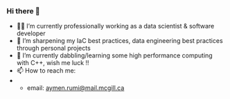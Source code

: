 ### Hi there 👋

- 👨‍💻 I’m currently professionally working as a data scientist & software developer
- 🌱 I’m sharpening my IaC best practices, data engineering best practices through personal projects
- 🔭 I’m currently dabbling/learning some high performance computing with C++, wish me luck !!
- 📫 How to reach me:
-  - email: aymen.rumi@mail.mcgill.ca
<!--
**AymenRumi/AymenRumi** is a ✨ _special_ ✨ repository because its `README.md` (this file) appears on your GitHub profile.

- 🔭 I’m currently working on ...
- 🌱 I’m currently learning ...
- 👯 I’m looking to collaborate on ...
- 🤔 I’m looking for help with ...
- 💬 Ask me about ...
- 📫 How to reach me: ...
- 😄 Pronouns: ...
- ⚡ Fun fact: ...
-->
